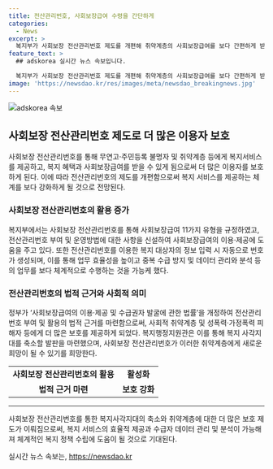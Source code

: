 ```yaml
---
title: 전산관리번호, 사회보장급여 수령을 간단하게
categories:
  - News
excerpt: >
  복지부가 사회보장 전산관리번호 제도를 개편해 취약계층의 사회보장급여를 보다 간편하게 받을 수 있도록 했다. 주민등록번호가 없거나 어려운 사람들도 사회보장급여 11가지 유형을 전산관리번호로 받을 수 있으며, 행복이음 시스템으로 효율적인 관리가 가능해졌다. 또한 중복 수급 방지와 정책 수립에 도움이 될 것으로 전망되고 있다. 함께한 임을기 복지부 복지행정지원관은 이를 통해 사회의 복지 사각지대를 줄일 발판을 마련했다고 밝혔다. (150자)
feature_text: >
  ## adskorea 실시간 뉴스 속보입니다.

  복지부가 사회보장 전산관리번호 제도를 개편해 취약계층의 사회보장급여를 보다 간편하게 받을 수 있도록 했다. 주민등록번호가 없거나 어려운 사람들도 사회보장급여 11가지 유형을 전산관리번호로 받을 수 있으며, 행복이음 시스템으로 효율적인 관리가 가능해졌다. 또한 중복 수급 방지와 정책 수립에 도움이 될 것으로 전망되고 있다. 함께한 임을기 복지부 복지행정지원관은 이를 통해 사회의 복지 사각지대를 줄일 발판을 마련했다고 밝혔다. (150자)
image: 'https://newsdao.kr/res/images/meta/newsdao_breakingnews.jpg'
---
```


<p><img src="https://newsdao.kr/res/images/meta/newsdao_breakingnews.jpg" alt="adskorea 속보" /></p>

<h2 data-ke-size="size26">사회보장 전산관리번호 제도로 더 많은 이용자 보호</h2>

<p data-ke-size="size16">사회보장 전산관리번호를 통해 무연고·주민등록 불명자 및 취약계층 등에게 복지서비스를 제공하고, 복지 혜택과 사회보장급여를 받을 수 있게 됨으로써 더 많은 이용자를 보호하게 된다. 이에 따라 전산관리번호의 제도를 개편함으로써 복지 서비스를 제공하는 체계를 보다 강화하게 될 것으로 전망된다.</p>

<h3 data-ke-size="size24">사회보장 전산관리번호의 활용 증가</h3>

<p data-ke-size="size16">복지부에서는 사회보장 전산관리번호를 통해 사회보장급여 11가지 유형을 규정하였고, 전산관리번호 부여 및 운영방법에 대한 사항을 신설하여 사회보장급여의 이용·제공에 도움을 주고 있다. 또한 전산관리번호를 이용한 복지 대상자의 정보 입력 시 자동으로 번호가 생성되며, 이를 통해 업무 효율성을 높이고 중복 수급 방지 및 데이터 관리와 분석 등의 업무를 보다 체계적으로 수행하는 것을 가능케 했다.</p>

<h3 data-ke-size="size24">전산관리번호의 법적 근거와 사회적 의미</h3>

<p data-ke-size="size16">정부가 ‘사회보장급여의 이용·제공 및 수급권자 발굴에 관한 법률’을 개정하여 전산관리번호 부여 및 활용의 법적 근거를 마련함으로써, 사회적 취약계층 및 성폭력·가정폭력 피해자 등에게 더 많은 보호를 제공하게 되었다. 복지행정지원관은 이를 통해 복지 사각지대를 축소할 발판을 마련했으며, 사회보장 전산관리번호가 이러한 취약계층에게 새로운 희망이 될 수 있기를 희망한다.</p>

<table>
    <tr>
        <td style="text-align: center; height: 17px;"><b>사회보장 전산관리번호의 활용</b></td>
        <td style="text-align: center; height: 17px;"><b>활성화</b></td>
    </tr>
    <tr>
        <td style="text-align: center; height: 17px;"><b>법적 근거 마련</b></td>
        <td style="text-align: center; height: 17px;"><b>보호 강화</b></td>
    </tr>
</table>

<hr>

<p data-ke-size="size16">사회보장 전산관리번호를 통한 복지사각지대의 축소와 취약계층에 대한 더 많은 보호 제도가 이뤄짐으로써, 복지 서비스의 효율적 제공과 수급자 데이터 관리 및 분석이 가능해져 체계적인 복지 정책 수립에 도움이 될 것으로 기대된다.</p>
실시간 뉴스 속보는, <a href="https://newsdao.kr" rel="dofollow">https://newsdao.kr</a>


